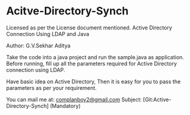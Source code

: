 Acitve-Directory-Synch
======================

Licensed as per the License document mentioned.
Active Directory Connection Using LDAP and Java

Author: G.V.Sekhar Aditya

Take the code into a java project and run the sample.java as application.
Before running, fill up all the parameters required for Active Directory connection using LDAP.

Have basic idea on Active Directory, Then it is easy for you to pass the parameters 
as per your requirement. 

You can mail me at: complanboy2@gmail.com
Subject: [Git:Active-Directory-Synch] (Mandatory)